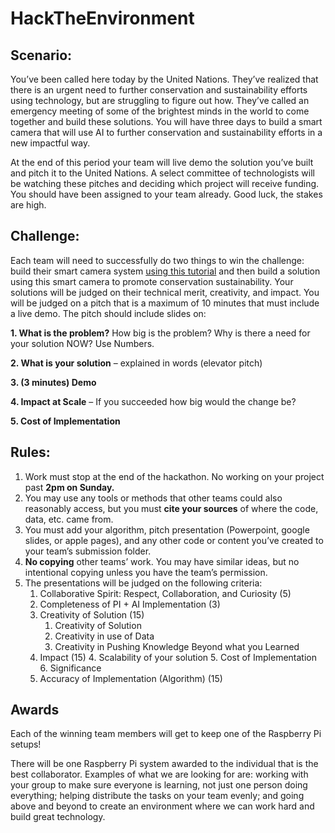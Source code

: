 # HackTheEnvironment

## Scenario:


You’ve been called here today by the United Nations. They’ve realized that there is an urgent need to further conservation and sustainability efforts using technology, but are struggling to figure out how. They’ve called an emergency meeting of some of the brightest minds in the world to come together and build these solutions. You will have three days to build a smart camera that will use AI to further conservation and sustainability efforts in a new impactful way.

At the end of this period your team will live demo the solution you’ve built and pitch it to the United Nations. A select committee of technologists will be watching these pitches and deciding which project will receive funding. You should have been assigned to your team already. Good luck, the stakes are high.

## Challenge:

Each team will need to successfully do two things to win the challenge: build their smart camera system [using this tutorial](https://docs.google.com/document/d/1QWyySi4Fz543bMFVJEPKA5uvKi3_zRqeX4Uf5NCq7pM/edit?usp=sharing) and then build a solution using this smart camera to promote conservation sustainability. Your solutions will be judged on their technical merit, creativity, and impact. You will be judged on a pitch that is a maximum of 10 minutes that must include a live demo. The pitch should include slides on:

​​**1. What is the problem?** How big is the problem? Why is there a need for your solution NOW? Use Numbers.

**2. What is your solution** – explained in words (elevator pitch)

**3. (3 minutes) Demo**

**4. Impact at Scale** – If you succeeded how big would the change be?

**5. Cost of Implementation**


## Rules:



1. Work must stop at the end of the hackathon. No working on your project past **2pm on Sunday.**
2. You may use any tools or methods that other teams could also reasonably access, but you must **cite your sources** of where the code, data, etc. came from.
3. You must add your algorithm, pitch presentation (Powerpoint, google slides, or apple pages), and any other code or content you’ve created to your team’s submission folder.
4. **No copying** other teams’ work. You may have similar ideas, but no intentional copying unless you have the team’s permission.
5. The presentations will be judged on the following criteria:
    1. Collaborative Spirit: Respect, Collaboration, and Curiosity (5)
    2. Completeness of PI + AI Implementation (3)
    3. Creativity of Solution (15)
        1. Creativity of Solution
        2. Creativity in use of Data
        3. Creativity in Pushing Knowledge Beyond what you Learned
    4. Impact (15)
        4. Scalability of your solution
        5. Cost of Implementation
        6. Significance
    5. Accuracy of Implementation (Algorithm) (15)

## Awards

Each of the winning team members will get to keep one of the Raspberry Pi setups!

There will be one Raspberry Pi system awarded to the individual that is the best collaborator. Examples of what we are looking for are: working with your group to make sure everyone is learning, not just one person doing everything; helping distribute the tasks on your team evenly; and going above and beyond to create an environment where we can work hard and build great technology.
